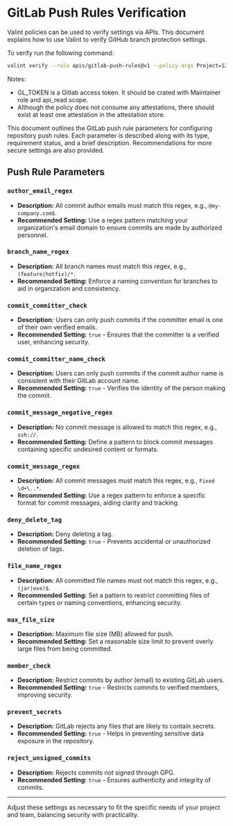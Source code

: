 # GitLab Push Rules Verification

Valint policies can be used to verify settings via APIs. This document explains how to use Valint to verify GitHub branch protection settings.

To verify run the following command:
```bash
valint verify --rule apis/gitlab-push-rules@v1 --policy-args Project=12345678 --policy-args Token=$GL_TOKEN
```

Notes:
- GL_TOKEN is a Gitlab access token. It should be crated with Maintainer role and api_read scope.
- Although the policy does not consume any attestations, there should exist at least one attestation in the attestation store.



This document outlines the GitLab push rule parameters for configuring repository push rules. Each parameter is described along with its type, requirement status, and a brief description. Recommendations for more secure settings are also provided.

## Push Rule Parameters

### `author_email_regex`
- **Description:** All commit author emails must match this regex, e.g., `@my-company.com$`.
- **Recommended Setting:** Use a regex pattern matching your organization's email domain to ensure commits are made by authorized personnel.

### `branch_name_regex`
- **Description:** All branch names must match this regex, e.g., `(feature|hotfix)/*`.
- **Recommended Setting:** Enforce a naming convention for branches to aid in organization and consistency.

### `commit_committer_check`
- **Description:** Users can only push commits if the committer email is one of their own verified emails.
- **Recommended Setting:** `true` - Ensures that the committer is a verified user, enhancing security.

### `commit_committer_name_check`
- **Description:** Users can only push commits if the commit author name is consistent with their GitLab account name.
- **Recommended Setting:** `true` - Verifies the identity of the person making the commit.

### `commit_message_negative_regex`
- **Description:** No commit message is allowed to match this regex, e.g., `ssh://`.
- **Recommended Setting:** Define a pattern to block commit messages containing specific undesired content or formats.

### `commit_message_regex`
- **Description:** All commit messages must match this regex, e.g., `Fixed \d+\..*`.
- **Recommended Setting:** Use a regex pattern to enforce a specific format for commit messages, aiding clarity and tracking.

### `deny_delete_tag`
- **Description:** Deny deleting a tag.
- **Recommended Setting:** `true` - Prevents accidental or unauthorized deletion of tags.

### `file_name_regex`
- **Description:** All committed file names must not match this regex, e.g., `(jar|exe)$`.
- **Recommended Setting:** Set a pattern to restrict committing files of certain types or naming conventions, enhancing security.

### `max_file_size`
- **Description:** Maximum file size (MB) allowed for push.
- **Recommended Setting:** Set a reasonable size limit to prevent overly large files from being committed.

### `member_check`
- **Description:** Restrict commits by author (email) to existing GitLab users.
- **Recommended Setting:** `true` - Restricts commits to verified members, improving security.

### `prevent_secrets`
- **Description:** GitLab rejects any files that are likely to contain secrets.
- **Recommended Setting:** `true` - Helps in preventing sensitive data exposure in the repository.

### `reject_unsigned_commits`
- **Description:** Rejects commits not signed through GPG.
- **Recommended Setting:** `true` - Ensures authenticity and integrity of commits.

---

Adjust these settings as necessary to fit the specific needs of your project and team, balancing security with practicality.
